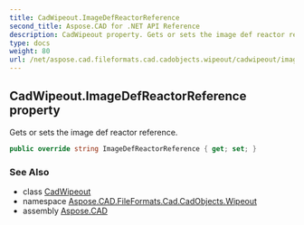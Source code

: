 ```yaml
---
title: CadWipeout.ImageDefReactorReference
second_title: Aspose.CAD for .NET API Reference
description: CadWipeout property. Gets or sets the image def reactor reference
type: docs
weight: 80
url: /net/aspose.cad.fileformats.cad.cadobjects.wipeout/cadwipeout/imagedefreactorreference/
---
```

## CadWipeout.ImageDefReactorReference property

Gets or sets the image def reactor reference.

```csharp
public override string ImageDefReactorReference { get; set; }
```

### See Also

* class [CadWipeout](../)
* namespace [Aspose.CAD.FileFormats.Cad.CadObjects.Wipeout](../../../aspose.cad.fileformats.cad.cadobjects.wipeout/)
* assembly [Aspose.CAD](../../../)


